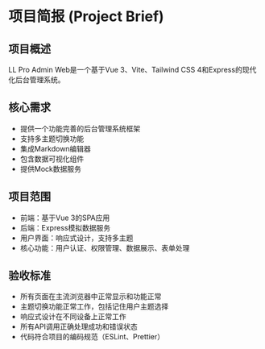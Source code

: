 # 项目简报 (Project Brief)

## 项目概述
LL Pro Admin Web是一个基于Vue 3、Vite、Tailwind CSS 4和Express的现代化后台管理系统。

## 核心需求
- 提供一个功能完善的后台管理系统框架
- 支持多主题切换功能
- 集成Markdown编辑器
- 包含数据可视化组件
- 提供Mock数据服务

## 项目范围
- 前端：基于Vue 3的SPA应用
- 后端：Express模拟数据服务
- 用户界面：响应式设计，支持多主题
- 核心功能：用户认证、权限管理、数据展示、表单处理

## 验收标准
- 所有页面在主流浏览器中正常显示和功能正常
- 主题切换功能正常工作，包括记住用户主题选择
- 响应式设计在不同设备上正常工作
- 所有API调用正确处理成功和错误状态
- 代码符合项目的编码规范（ESLint、Prettier） 